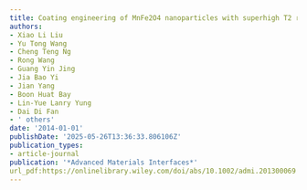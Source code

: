 ```yaml
---
title: Coating engineering of MnFe2O4 nanoparticles with superhigh T2 relaxivity and efficient cellular uptake for highly sensitive magnetic resonance imaging
authors:
- Xiao Li Liu
- Yu Tong Wang
- Cheng Teng Ng
- Rong Wang
- Guang Yin Jing
- Jia Bao Yi
- Jian Yang
- Boon Huat Bay
- Lin-Yue Lanry Yung
- Dai Di Fan
- ' others'
date: '2014-01-01'
publishDate: '2025-05-26T13:36:33.806106Z'
publication_types:
- article-journal
publication: '*Advanced Materials Interfaces*'
url_pdf:https://onlinelibrary.wiley.com/doi/abs/10.1002/admi.201300069
---
```

